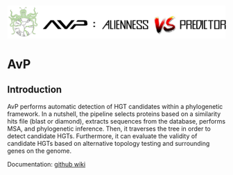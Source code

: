 ![Logo](assets/avp_logo.png)

# AvP

## Introduction

AvP performs automatic detection of HGT candidates within a phylogenetic framework. In a nutshell, the pipeline selects proteins based on a similarity hits file (blast or diamond), extracts sequences from the database, performs MSA, and phylogenetic inference. Then, it traverses the tree in order to detect candidate HGTs. Furthermore, it can evaluate the validity of candidate HGTs based on alternative topology testing and surrounding genes on the genome.


Documentation: [github wiki](https://github.com/GDKO/AvP/wiki)
